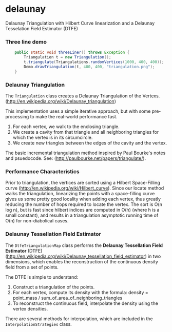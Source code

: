 delaunay
========

Delaunay Triangulation with Hilbert Curve linearization and a Delaunay Tesselation Field Estimator (DTFE)

### Three line demo ###
```Java
	public static void threeLiner() throws Exception {
		Triangulation t = new Triangulation();
		t.triangulate(Triangulations.randomVertices(1000, 400, 400));
		Demo.drawTriangulation(t, 400, 400, "triangulation.png");
	}
```

### Delaunay Triangulation ###
The `Triangulation` class creates a Delaunay Triangulation of the Vertexs. (http://en.wikipedia.org/wiki/Delaunay_triangulation)

This implementation uses a simple iterative approach, but with some pre-processing
 to make the real-world performance fast.

1. For each vertex, we walk to the enclosing triangle.
2. We create a cavity from that triangle and all neighboring triangles for which the vertex is
in its circumcircle.
3. We create new triangles between the edges of the cavity and the
vertex.
 
The basic incremental triangulation method inspired by Paul Bourke's notes
 and psuedocode. See: (http://paulbourke.net/papers/triangulate/).

### Performance Characteristics ###
Prior to triangulation, the vertices are sorted using a Hilbert Space-Filling curve (http://en.wikipedia.org/wiki/Hilbert_curve). Since
our locate method walks the triangulation, linearizing the points with a
space-filling curve gives us some pretty good locality when adding each
vertex, thus greatly reducing the number of hops required to locate the
vertex. The sort is O(n log n), but is fast since hilbert indices are
computed in O(h) (where h is a small constant), and results in a
triangulation asymptotic running time of O(n) for non-diabolical cases.

### Delaunay Tessellation Field Estimator ###
The `DtfeTriangulationMap` class performs the **Delaunay Tessellation Field Estimator** (DTFE) (http://en.wikipedia.org/wiki/Delaunay_tessellation_field_estimator) in two dimensions, which enables the reconstruction of the continuous density field from a set of points.

The DTFE is simple to understand:
1. Construct a triangulation of the points.
2. For each vertex, compute its density with the formula: density = point_mass / sum_of_area_of_neighboring_triangles
3. To reconstruct the continuous field, interpolate the density using the vertex densities.

There are several methods for interpolation, which are included in the `InterpolationStrategies` class.